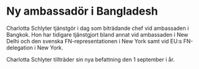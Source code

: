 # Ny ambassadör i Bangladesh

Charlotta Schlyter tjänstgör i dag som biträdande chef vid ambassaden i Bangkok. Hon har tidigare tjänstgjort bland annat vid ambassaden i New Delhi och den svenska FN-representationen i New York samt vid EU:s FN-delegation i New York.

Charlotta Schlyter tillträder sin nya befattning den 1 september i år.
